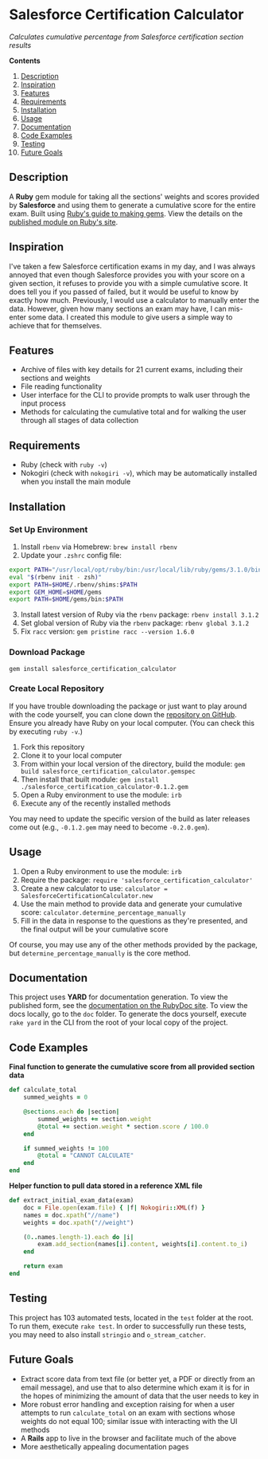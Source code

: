 # Salesforce Certification Calculator

*Calculates cumulative percentage from Salesforce certification section results*

**Contents**
1. [Description](#description)
2. [Inspiration](#inspiration)
3. [Features](#features)
4. [Requirements](#requirements)
5. [Installation](#installation)
6. [Usage](#usage)
7. [Documentation](#documentation)
8. [Code Examples](#code-examples)
9. [Testing](#testing)
10. [Future Goals](#future-goals)

## Description

A **Ruby** gem module for taking all the sections' weights and scores provided by **Salesforce** and using them to generate a cumulative score for the entire exam. Built using [Ruby's guide to making gems](https://guides.rubygems.org/make-your-own-gem/). View the details on the [published module on Ruby's site](https://rubygems.org/gems/salesforce_certification_calculator).

## Inspiration

I've taken a few Salesforce certification exams in my day, and I was always annoyed that even though Salesforce provides you with your score on a given section, it refuses to provide you with a simple cumulative score. It does tell you if you passed of failed, but it would be useful to know by exactly how much. Previously, I would use a calculator to manually enter the data. However, given how many sections an exam may have, I can mis-enter some data. I created this module to give users a simple way to achieve that for themselves.

## Features

- Archive of files with key details for 21 current exams, including their sections and weights
- File reading functionality
- User interface for the CLI to provide prompts to walk user through the input process
- Methods for calculating the cumulative total and for walking the user through all stages of data collection

## Requirements

- Ruby (check with `ruby -v`)
- Nokogiri (check with `nokogiri -v`), which may be automatically installed when you install the main module

## Installation

### Set Up Environment

1. Install `rbenv` via Homebrew: `brew install rbenv`
2. Update your `.zshrc` config file:
```bash
export PATH="/usr/local/opt/ruby/bin:/usr/local/lib/ruby/gems/3.1.0/bin:$PATH"
eval "$(rbenv init - zsh)"
export PATH=$HOME/.rbenv/shims:$PATH
export GEM_HOME=$HOME/gems
export PATH=$HOME/gems/bin:$PATH
```
3. Install latest version of Ruby via the `rbenv` package: `rbenv install 3.1.2`
4. Set global version of Ruby via the `rbenv` package: `rbenv global 3.1.2`
5. Fix `racc` version: `gem pristine racc --version 1.6.0`

### Download Package

```
gem install salesforce_certification_calculator
```

### Create Local Repository

If you have trouble downloading the package or just want to play around with the code yourself, you can clone down the [repository on GitHub](https://github.com/jtreeves/salesforce_certification_calculator). Ensure you already have Ruby on your local computer. (You can check this by executing `ruby -v`.)

1. Fork this repository
2. Clone it to your local computer
3. From within your local version of the directory, build the module: `gem build salesforce_certification_calculator.gemspec`
4. Then install that built module: `gem install ./salesforce_certification_calculator-0.1.2.gem`
5. Open a Ruby environment to use the module: `irb`
6. Execute any of the recently installed methods

You may need to update the specific version of the build as later releases come out (e.g., `-0.1.2.gem` may need to become `-0.2.0.gem`).

## Usage

1. Open a Ruby environment to use the module: `irb`
2. Require the package: `require 'salesforce_certification_calculator'`
3. Create a new calculator to use: `calculator = SalesforceCertificationCalculator.new`
4. Use the main method to provide data and generate your cumulative score: `calculator.determine_percentage_manually`
5. Fill in the data in response to the questions as they're presented, and the final output will be your cumulative score

Of course, you may use any of the other methods provided by the package, but `determine_percentage_manually` is the core method.

## Documentation

This project uses **YARD** for documentation generation. To view the published form, see the [documentation on the RubyDoc site](https://www.rubydoc.info/gems/salesforce_certification_calculator/0.1.2). To view the docs locally, go to the `doc` folder. To generate the docs yourself, execute `rake yard` in the CLI from the root of your local copy of the project.

## Code Examples

**Final function to generate the cumulative score from all provided section data**
```ruby
def calculate_total
    summed_weights = 0

    @sections.each do |section|
        summed_weights += section.weight
        @total += section.weight * section.score / 100.0
    end

    if summed_weights != 100
        @total = "CANNOT CALCULATE"
    end
end
```

**Helper function to pull data stored in a reference XML file**
```ruby
def extract_initial_exam_data(exam)
    doc = File.open(exam.file) { |f| Nokogiri::XML(f) }
    names = doc.xpath("//name")
    weights = doc.xpath("//weight")

    (0..names.length-1).each do |i|
        exam.add_section(names[i].content, weights[i].content.to_i)
    end

    return exam
end
```

## Testing

This project has 103 automated tests, located in the `test` folder at the root. To run them, execute `rake test`. In order to successfully run these tests, you may need to also install `stringio` and `o_stream_catcher`.

## Future Goals

- Extract score data from text file (or better yet, a PDF or directly from an email message), and use that to also determine which exam it is for in the hopes of minimizing the amount of data that the user needs to key in
- More robust error handling and exception raising for when a user attempts to run `calculate_total` on an exam with sections whose weights do not equal 100; similar issue with interacting with the UI methods
- A **Rails** app to live in the browser and facilitate much of the above
- More aesthetically appealing documentation pages